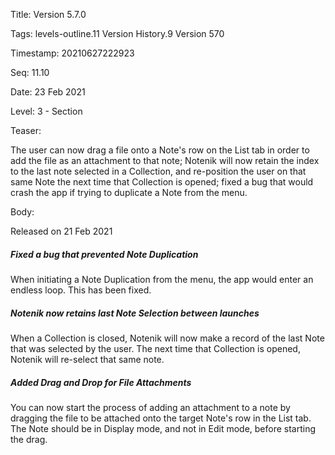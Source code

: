 Title:  Version 5.7.0

Tags:   levels-outline.11 Version History.9 Version 570

Timestamp: 20210627222923

Seq:    11.10

Date:   23 Feb 2021

Level:  3 - Section

Teaser: 

The user can now drag a file onto a Note's row on the List tab in order to add the file as an attachment to that note; Notenik will now retain the index to the last note selected in a Collection, and re-position the user on that same Note the next time that Collection is opened; fixed a bug that would crash the app if trying to duplicate a Note from the menu.


Body: 

Released on 21 Feb 2021
 
##### Fixed a bug that prevented Note Duplication

When initiating a Note Duplication from the menu, the app would enter an endless loop. This has been fixed. 

 
##### Notenik now retains last Note Selection between launches

When a Collection is closed, Notenik will now make a record of the last Note that was selected by the user. The next time that Collection is opened, Notenik will re-select that same note. 

 
##### Added Drag and Drop for File Attachments

You can now start the process of adding an attachment to a note by dragging the file to be attached onto the target Note's row in the List tab. The Note should be in Display mode, and not in Edit mode, before starting the drag.
